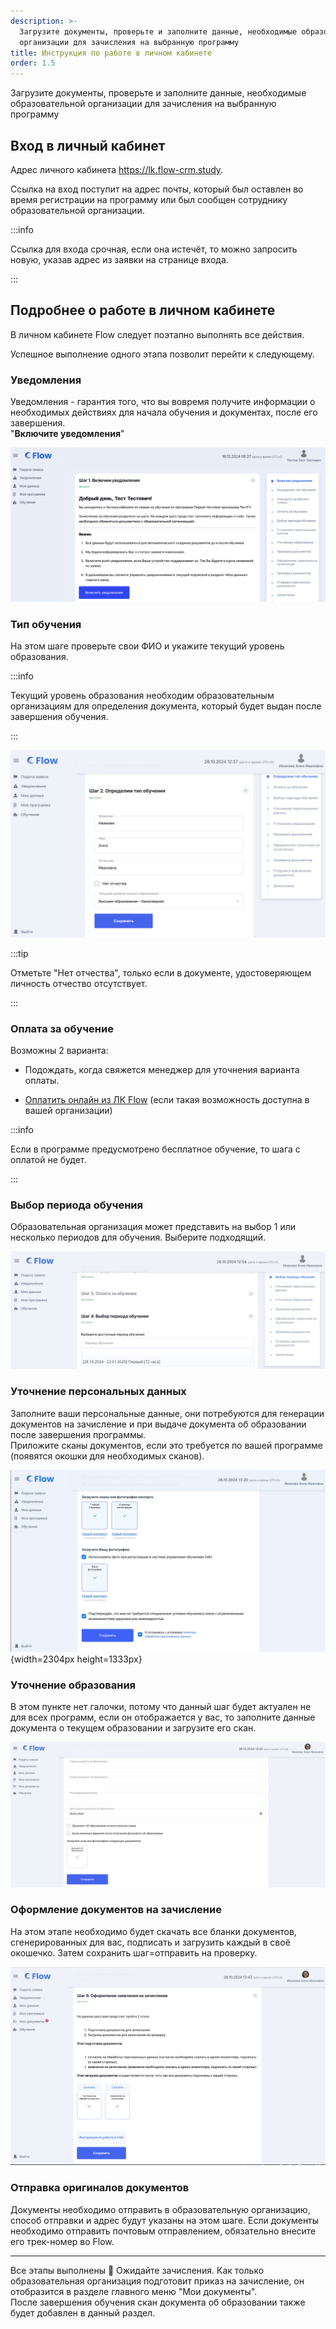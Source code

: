 ```yaml
---
description: >-
  Загрузите документы, проверьте и заполните данные, необходимые образовательной
  организации для зачисления на выбранную программу
title: Инструкция по работе в личном кабинете
order: 1.5
---
```


Загрузите документы, проверьте и заполните данные, необходимые образовательной организации для зачисления на выбранную программу

## Вход в личный кабинет

Адрес личного кабинета <https://lk.flow-crm.study>.

Ссылка на вход поступит на адрес почты, который был оставлен во время регистрации на программу или был сообщен сотруднику образовательной организации.

:::info 

Ссылка для входа срочная, если она истечёт, то можно  запросить новую, указав адрес из заявки на странице входа.

:::

## Подробнее о работе в личном кабинете

В личном кабинете Flow следует поэтапно выполнять все действия.

Успешное выполнение одного этапа позволит перейти к следующему.

### **Уведомления**

Уведомления - гарантия того, что вы вовремя получите информации о необходимых действиях для начала обучения и документах, после его завершения.\
"**Включите уведомления**"

![](<.gitbook/assets/image (10).png>)

### **Тип обучения**

На этом шаге  проверьте свои ФИО и укажите текущий уровень образования.

:::info 

Текущий уровень образования необходим образовательным организациям для определения документа, который будет выдан после завершения обучения.

:::

![](<.gitbook/assets/image (18).png>)

:::tip 

Отметьте "Нет отчества", только если в документе, удостоверяющем личность отчество отсутствует.

:::

### Оплата за обучение

Возможны 2 варианта:

-  Подождать, когда свяжется менеджер для уточнения варианта оплаты.

-  [Оплатить онлайн из  ЛК Flow](./kak-oplatit-obuchenie) (если такая возможность доступна в вашей организации)

:::info 

Если в программе предусмотрено бесплатное обучение, то шага с оплатой не будет.

:::

### **Выбор периода обучения**

Образовательная организация может представить на выбор 1 или несколько периодов для обучения. Выберите подходящий.

![](<.gitbook/assets/image (19).png>)

### **Уточнение персональных данных**

Заполните ваши персональные данные, они потребуются для генерации документов на зачисление и при выдаче документа об образовании после завершения программы.\
Приложите сканы документов, если это требуется по вашей программе (появятся окошки для необходимых сканов).

![](./instrukciya-po-rabote-v-lichnom-kabinete.jpeg){width=2304px height=1333px}

### **Уточнение образования**

В этом пункте нет галочки, потому что данный шаг будет актуален не для всех программ, если он отображается у вас, то заполните данные документа о текущем образовании и загрузите его скан.

![](<.gitbook/assets/image (21).png>)

### **Оформление документов на зачисление**

На этом этапе необходимо будет скачать все бланки документов, сгенерированных для вас, подписать и загрузить каждый в своё окошечко. Затем сохранить шаг=отправить на проверку.

![](<.gitbook/assets/image (16).png>)

### **Отправка оригиналов документов**

Документы необходимо отправить в образовательную организацию, способ отправки и адрес будут указаны на этом шаге. Если документы необходимо отправить почтовым отправлением, обязательно внесите его трек-номер во Flow.

---

Все этапы выполнены 🎉 Ожидайте зачисления. Как только образовательная организация подготовит приказ на зачисление, он отобразится в разделе главного меню "Мои документы".\
После завершения обучения скан документа об образовании также будет добавлен в данный раздел.